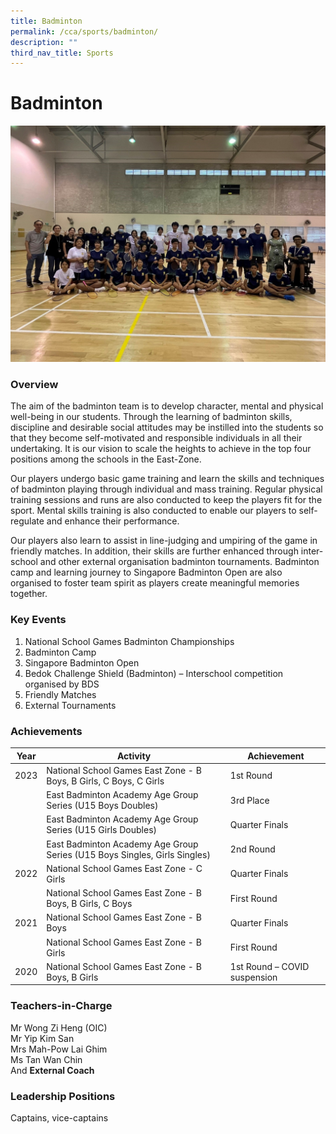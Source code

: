 ```yaml
---
title: Badminton
permalink: /cca/sports/badminton/
description: ""
third_nav_title: Sports
---
```

Badminton
=========

![Badminton](/images/CCA/badminton2023.jpg)

### Overview

The aim of the badminton team is to develop character, mental and physical well-being in our students. Through the learning of badminton skills, discipline and desirable social attitudes may be instilled into the students so that they become self-motivated and responsible individuals in all their undertaking. It is our vision to scale the heights to achieve in the top four positions among the schools in the East-Zone.

Our players undergo basic game training and learn the skills and techniques of badminton playing through individual and mass training. Regular physical training sessions and runs are also conducted to keep the players fit for the sport. Mental skills training is also conducted to enable our players to self-regulate and enhance their performance. 

Our players also learn to assist in line-judging and umpiring of the game in friendly matches. In addition, their skills are further enhanced through inter-school and other external organisation badminton tournaments. Badminton camp and learning journey to Singapore Badminton Open are also organised to foster team spirit as players create meaningful memories together.



### Key Events
1. National School Games Badminton Championships
2. Badminton Camp 
3. Singapore Badminton Open
4. Bedok Challenge Shield (Badminton) – Interschool competition organised by BDS
5. Friendly Matches 
6. External Tournaments 


  
### Achievements

| Year | Activity | Achievement |
| -------- | -------- | -------- |
| 2023   |   National School Games East Zone - B Boys, B Girls, C Boys, C Girls  | 1st Round    |
|     |   East Badminton Academy Age Group Series (U15 Boys Doubles)  | 3rd Place     |
|      |  East Badminton Academy Age Group Series (U15 Girls Doubles)    | Quarter Finals    |
|      |   East Badminton Academy Age Group Series (U15 Boys Singles, Girls Singles)   | 2nd Round     |
| 2022     |   National School Games East Zone - C Girls | Quarter Finals     |
|      | National School Games East Zone - B Boys, B Girls, C Boys     | First Round     |
| 2021    |  National School Games East Zone - B Boys    | Quarter Finals   |
|     |  National School Games East Zone - B Girls   | First Round     |
| 2020    | National School Games East Zone - B Boys, B Girls     |  1st Round – COVID suspension   |






### Teachers-in-Charge  

Mr Wong Zi Heng (OIC) <br>
Mr Yip Kim San<br>
Mrs Mah-Pow Lai Ghim  <br>
Ms Tan Wan Chin <br>
And&nbsp;<b>External Coach</b>  

### Leadership Positions

Captains, vice-captains